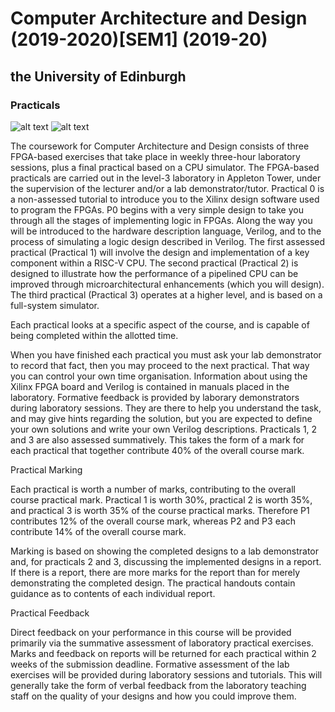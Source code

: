 # Computer Architecture and Design (2019-2020)[SEM1] (2019-20)
## the University of Edinburgh


### Practicals

![alt text](https://www.learn.ed.ac.uk/bbcswebdav/pid-4047604-dt-content-rid-9249508_1/xid-9249508_1)
![alt text](https://www.learn.ed.ac.uk/bbcswebdav/pid-4047604-dt-content-rid-9469049_1/xid-9469049_1)

The coursework for Computer Architecture and Design consists of three FPGA-based exercises that take place in weekly three-hour laboratory sessions, plus a final practical based on a CPU simulator. The FPGA-based practicals are carried out in the level-3 laboratory in Appleton Tower, under the supervision of the lecturer and/or a lab demonstrator/tutor. Practical 0 is a non-assessed tutorial to introduce you to the Xilinx design software used to program the FPGAs. P0 begins with a very simple design to take you through all the stages of implementing logic in FPGAs. Along the way you will be introduced to the hardware description language, Verilog, and to the process of simulating a logic design described in Verilog. The first assessed practical (Practical 1) will involve the design and implementation of a key component within a RISC-V CPU. The second practical (Practical 2) is designed to illustrate how the performance of a pipelined CPU can be improved through microarchitectural enhancements (which you will design). The third practical (Practical 3) operates at a higher level, and is based on a full-system simulator. 

Each practical looks at a specific aspect of the course, and is capable of being completed within the allotted time.

When you have finished each practical you must ask your lab demonstrator to record that fact, then you may proceed to the next practical. That way you can control your own time organisation. Information about using the Xilinx FPGA board and Verilog is contained in manuals placed in the laboratory. Formative feedback is provided by laborary demonstrators during laboratory sessions. They are there to help you understand the task, and may give hints regarding the solution, but you are expected to define your own solutions and write your own Verilog descriptions. Practicals 1, 2 and 3 are also assessed summatively. This takes the form of a mark for each practical that together contribute 40% of the overall course mark.

Practical Marking

Each practical is worth a number of marks, contributing to the overall course practical mark. Practical 1 is worth 30%, practical 2 is worth 35%, and practical 3 is worth 35% of the course practical marks. Therefore P1 contributes 12% of the overall course mark, whereas P2 and P3 each contribute 14% of the overall course mark.

Marking is based on showing the completed designs to a lab demonstrator and, for practicals 2 and 3, discussing the implemented designs in a report. If there is a report, there are more marks for the report than for merely demonstrating the completed design. The practical handouts contain guidance as to contents of each individual report.

Practical Feedback

Direct feedback on your performance in this course will be provided primarily via the summative assessment of laboratory practical exercises. Marks and feedback on reports will be returned for each practical within 2 weeks of the submission deadline. Formative assessment of the lab exercises will be provided during laboratory sessions and tutorials. This will generally take the form of verbal feedback from the laboratory teaching staff on the quality of your designs and how you could improve them. 
